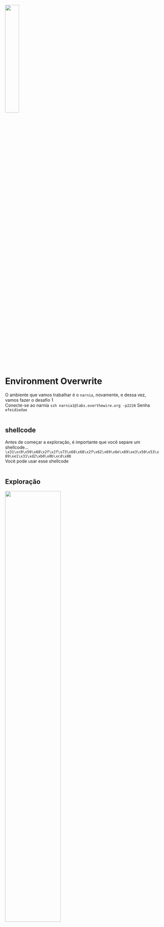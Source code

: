 <img width="30%" src="https://i.imgur.com/ULwPfn3.png"></img>

# Environment Overwrite
O ambiente que vamos trabalhar é o `narnia`, novamente, e dessa vez, vamos fazer o desafio 1<br>
Conecte-se ao narnia `ssh narnia1@labs.overthewire.org -p2226` Senha `efeidiedae`<br><br>

## shellcode
Antes de começar a exploração, é importante que você separe um shellcode... `\x31\xc0\x50\x68\x2f\x2f\x73\x68\x68\x2f\x62\x69\x6e\x89\xe3\x50\x53\x89\xe1\x31\xd2\xb0\x0b\xcd\x80`<br>
Você pode usar esse shellcode<br><br>

## Exploração

<img src="https://i.imgur.com/j3nrpwb.png" width="60%"><br><br>

Ao tentar executar, você vai encontrar essa mensagem, isso acontece, porque tem uma função chamada `getenv` sendo chamada, você pode confirmar isso na source do narnia1.<br>
Como essa variável está vazia, o narnia1 retorna essa mensagem, porém se você exportar algum valor pra ela, veja o que acontece...<br><br>

<img src="https://i.imgur.com/oZaCVjF.png" width="60%"><br><br>

A mensagem retornada é `Trying to **EXECUTE** EGG!`<br>
Sabendo isso, basta exportar um shellcode para essa variável, e ele será executado<br><br>

<img src="https://i.imgur.com/PA5eSNq.png" width="60%"><br><br>
Feito!!<br><br>

## Resumo
Como é feita a execução de um valor tirado de uma variável de ambiente, criamos essa variável e atribuimos um shellcode a ela, esse shellcode spawna uma shell pra gente<br><br>

[pwn](../README.md)<br>
[home](../../README.md)
